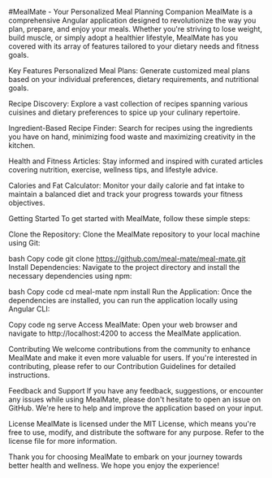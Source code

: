 #MealMate - Your Personalized Meal Planning Companion
MealMate is a comprehensive Angular application designed to revolutionize the way you plan, prepare, and enjoy your meals. Whether you're striving to lose weight, build muscle, or simply adopt a healthier lifestyle, MealMate has you covered with its array of features tailored to your dietary needs and fitness goals.

Key Features
Personalized Meal Plans: Generate customized meal plans based on your individual preferences, dietary requirements, and nutritional goals.

Recipe Discovery: Explore a vast collection of recipes spanning various cuisines and dietary preferences to spice up your culinary repertoire.

Ingredient-Based Recipe Finder: Search for recipes using the ingredients you have on hand, minimizing food waste and maximizing creativity in the kitchen.

Health and Fitness Articles: Stay informed and inspired with curated articles covering nutrition, exercise, wellness tips, and lifestyle advice.

Calories and Fat Calculator: Monitor your daily calorie and fat intake to maintain a balanced diet and track your progress towards your fitness objectives.

Getting Started
To get started with MealMate, follow these simple steps:

Clone the Repository: Clone the MealMate repository to your local machine using Git:

bash
Copy code
git clone https://github.com/meal-mate/meal-mate.git
Install Dependencies: Navigate to the project directory and install the necessary dependencies using npm:

bash
Copy code
cd meal-mate
npm install
Run the Application: Once the dependencies are installed, you can run the application locally using Angular CLI:

Copy code
ng serve
Access MealMate: Open your web browser and navigate to http://localhost:4200 to access the MealMate application.

Contributing
We welcome contributions from the community to enhance MealMate and make it even more valuable for users. If you're interested in contributing, please refer to our Contribution Guidelines for detailed instructions.

Feedback and Support
If you have any feedback, suggestions, or encounter any issues while using MealMate, please don't hesitate to open an issue on GitHub. We're here to help and improve the application based on your input.

License
MealMate is licensed under the MIT License, which means you're free to use, modify, and distribute the software for any purpose. Refer to the license file for more information.

Thank you for choosing MealMate to embark on your journey towards better health and wellness. We hope you enjoy the experience!
